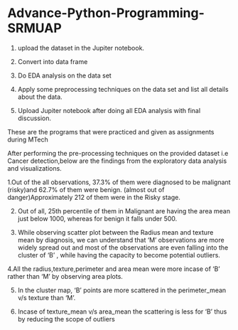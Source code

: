 # Advance-Python-Programming-SRMUAP

1. upload the dataset in the Jupiter notebook. 

2. Convert into data frame

3. Do EDA analysis on the data set

4. Apply some preprocessing techniques on the data set  and list all details about the data.

5. Upload Jupiter notebook after doing all EDA analysis with final discussion.

These are the programs that were practiced and given as assignments during MTech

After performing the pre-processing techniques on the provided dataset i.e Cancer detection,below
are the findings from the exploratory data analysis and visualizations.

1.Out of the all observations, 37.3% of them were diagnosed to be malignant (risky)and 62.7% of
them were benign. (almost out of danger)Approximately 212 of them were in the Risky stage.

2. Out of all, 25th percentile of them in Malignant are having the area mean just below 1000,
whereas for benign it falls under 500.

3. While observing scatter plot between the Radius mean and texture mean by diagnosis, we
can understand that ‘M’ observations are more widely spread out and most of the
observations are even falling into the cluster of ‘B’ , while having the capacity to become
potential outliers.

4.All the radius,texture,perimeter and area mean were more incase of ‘B’ rather than ‘M’ by
observing area plots.

5. In the cluster map, ‘B’ points are more scattered in the perimeter_mean v/s texture than ‘M’.

6. Incase of texture_mean v/s area_mean the scattering is less for ‘B’ thus by reducing the
scope of outliers
